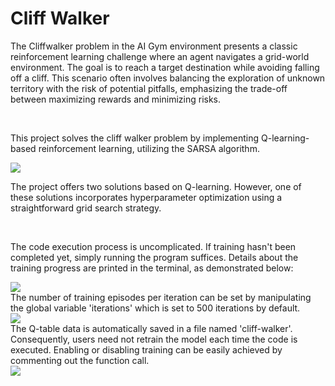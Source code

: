 <h1>Cliff Walker</h1>
<p>The Cliffwalker problem in the AI Gym environment presents a classic reinforcement learning challenge where an agent navigates a grid-world environment. 
The goal is to reach a target destination while avoiding falling off a cliff. This scenario often involves 
balancing the exploration of unknown territory with the risk of potential pitfalls, emphasizing the trade-off between maximizing rewards and minimizing risks.</p>
<br>
<p>This project solves the cliff walker problem by implementing Q-learning-based reinforcement learning, utilizing the SARSA algorithm.</p>
<img src="https://github.com/BrianDuPlessis/ITRI616_Assignment_2/assets/112475285/9113b45e-1795-4cb8-9c6e-31b4d2c3233a">
<br>
<p>The project offers two solutions based on Q-learning. However, one of these solutions incorporates hyperparameter optimization using a straightforward grid search strategy.</p>
<br>
<p>The code execution process is uncomplicated. If training hasn't been completed yet, simply running the program suffices. Details about the training progress are printed in the terminal, as demonstrated below: </p>
<img src="https://github.com/BrianDuPlessis/ITRI616_Assignment_2/assets/112475285/2114c278-ed08-4896-bdb3-232f702238cb">
<br>
The number of training episodes per iteration can be set by manipulating the global variable 'iterations' which is set to 500 iterations by default.
<br>
<img src="https://github.com/BrianDuPlessis/ITRI616_Assignment_2/assets/112475285/513c57b4-0652-4127-b6b6-c2d609808013">
<br>
The Q-table data is automatically saved in a file named 'cliff-walker'. Consequently, users need not retrain the model each time the code is executed. Enabling or disabling training can be easily achieved by commenting out the function call.
<br>
<img src="https://github.com/BrianDuPlessis/ITRI616_Assignment_2/assets/112475285/5781edbe-8e35-4e80-83c0-535b5242a93a">
